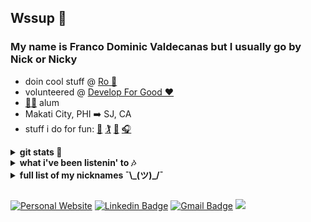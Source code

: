 ## Wssup 👋
### My name is Franco Dominic Valdecanas but I usually go by Nick or Nicky
- doin cool stuff @ [Ro 🏥](https://ro.co)
- volunteered @ [Develop For Good ❤️](https://www.developforgood.org/) 
-  [🌊🐺](sonoma.edu) alum 
-  Makati City, PHI ➡️ SJ, CA 
- stuff i do for fun: [🎾](https://sonomaseawolves.com/sports/mens-tennis/roster/nicky-valdecanas/4155) [🏌️](https://www.youtube.com/watch?v=mkZ0wVul2Fc&ab_channel=LawtonGolf) [🏐](https://www.youtube.com/watch?v=hrUKemJhy9g&ab_channel=OtakuGains) [ 🎧](https://open.spotify.com/user/222bzakdxxgx2ctwofadyhxxq)
  

<details>
 <summary><b>git stats 👀</b></summary>
  
![stats1](https://github-readme-stats.vercel.app/api?username=fvaldecan&&theme=dark&show_icons=true&locale=en&hide_rank=true&hide_title=true&layout=compact)
![stats2](https://github-readme-stats.vercel.app/api/top-langs?username=fvaldecan&&theme=dark&show_icons=true&locale=en&layout=compact)
</details>

<details>
 <summary><b>what i've been listenin' to 🎶</b></summary>
  
![Spotify recently played](https://spotify-recently-played-readme.vercel.app/api?user=222bzakdxxgx2ctwofadyhxxq&count=3) 
  </details>
  
<details>
  <summary><b>full list of my nicknames  ¯\_(ツ)_/¯</b></summary>

 - Nicky 
 - Nick 
 - Niche 
 - No-V 
 - Niklaus 
 - Klaus
 - Dominicky
 - Franco Cean
 - Frank 
 - Franky
  
</details>

##
[![Personal Website](https://img.shields.io/badge/😄-personal-teal.svg)](https://shields.io/)
[![Linkedin Badge](https://img.shields.io/badge/-francovaldecanas-blue?style=flat-square&logo=Linkedin&logoColor=white&link=https://www.linkedin.com/in/francovaldecanas/)](https://www.linkedin.com/in/francovaldecanas/)
[![Gmail Badge](https://img.shields.io/badge/-nickyvaldecanas-c14438?style=flat-square&logo=Gmail&logoColor=white&link=mailto:nickyvaldecanas@gmail.com)](mailto:nickyvaldecanas@gmail.com)
![](https://visitor-badge.glitch.me/badge?page_id=fvaldecan)
